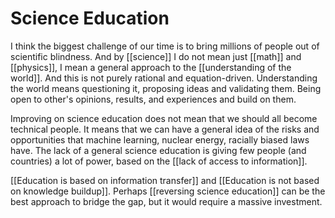 # Science Education
I think the biggest challenge of our time is to bring millions of people out of scientific blindness. And by [[science]] I do not mean just [[math]] and [[physics]], I mean a general approach to the [[understanding of the world]]. And this is not purely rational and equation-driven. Understanding the world means questioning it, proposing ideas and validating them. Being open to other's opinions, results, and experiences and build on them. 

Improving on science education does not mean that we should all become technical people. It means that we can have a general idea of the risks and opportunities that machine learning, nuclear energy, racially biased laws have. The lack of a general science education is giving few people (and countries) a lot of power, based on the [[lack of access to information]].

[[Education is based on information transfer]] and [[Education is not based on knowledge buildup]]. Perhaps [[reversing science education]] can be the best approach to bridge the gap, but it would require a massive investment. 